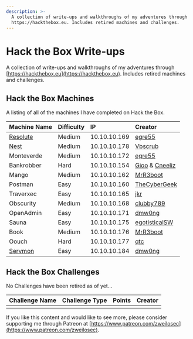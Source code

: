 ```yaml
---
description: >-
  A collection of write-ups and walkthroughs of my adventures through
  https://hackthebox.eu. Includes retired machines and challenges.
---
```


# Hack the Box Write-ups

A collection of write-ups and walkthroughs of my adventures through [https://hackthebox.eu](https://hackthebox.eu). Includes retired machines and challenges.

## Hack the Box Machines

A listing of all of the machines I have completed on Hack the Box.

| Machine Name | Difficulty | IP | Creator |
| :--- | :--- | :--- | :--- |
| [Resolute](machines/resolute-write-up.md) | Medium | 10.10.10.169 | [egre55](https://www.hackthebox.eu/home/users/profile/1190) |
| [Nest](machines/nest-write-up.md) | Medium | 10.10.10.178 | [Vbscrub](https://www.hackthebox.eu/home/users/profile/158833) |
| Monteverde | Medium | 10.10.10.172 | [egre55](https://www.hackthebox.eu/home/users/profile/1190) |
| Bankrobber | Hard | 10.10.10.154 | [Gioo](https://www.hackthebox.eu/home/users/profile/623) & [Cneeliz](https://www.hackthebox.eu/home/users/profile/3244) |
| Mango | Medium | 10.10.10.162 | [MrR3boot](https://www.hackthebox.eu/home/users/profile/13531) |
| Postman | Easy | 10.10.10.160 | [TheCyberGeek](https://www.hackthebox.eu/home/users/profile/114053) |
| Traverxec | Easy | 10.10.10.165 | [jkr](https://www.hackthebox.eu/home/users/profile/77141) |
| Obscurity | Medium | 10.10.10.168 | [clubby789](https://www.hackthebox.eu/home/users/profile/83743) |
| OpenAdmin | Easy | 10.10.10.171 | [dmw0ng](https://www.hackthebox.eu/home/users/profile/82600) |
| Sauna | Easy | 10.10.10.175 | [egotisticalSW](https://www.hackthebox.eu/home/users/profile/94858) |
| Book | Medium | 10.10.10.176 | [MrR3boot](https://www.hackthebox.eu/home/users/profile/13531) |
| Oouch | Hard | 10.10.10.177 | [qtc](https://www.hackthebox.eu/home/users/profile/103578) |
| [Servmon]() | Easy | 10.10.10.184 | [dmw0ng](https://www.hackthebox.eu/home/users/profile/82600) |

## Hack the Box Challenges

No Challenges have been retired as of yet...

| Challenge Name | Challenge Type | Points | Creator |
| :--- | :--- | :--- | :--- |
|  |  |  |  |

If you like this content and would like to see more, please consider supporting me through Patreon at [https://www.patreon.com/zweilosec](https://www.patreon.com/zweilosec).

